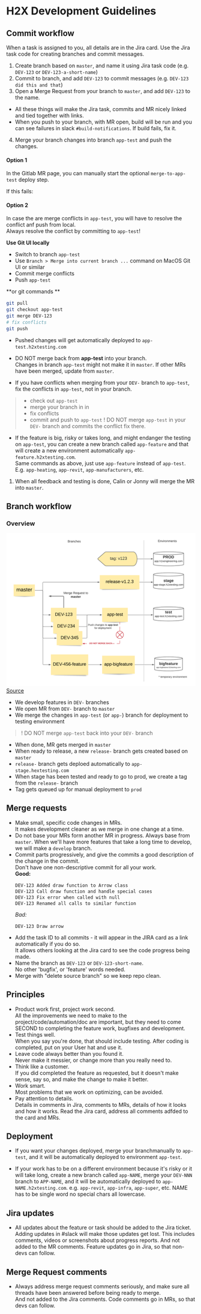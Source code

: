 # H2X Development Guidelines

## Commit workflow

When a task is assigned to you, all details are in the Jira card. Use the Jira task code for creating branches and commit messages.

1. Create branch based on `master`, and name it using Jira task code (e.g. `DEV-123` or `DEV-123-a-short-name`)
2. Commit to branch, and add `DEV-123` to commit messages (e.g. `DEV-123 did this and that`)
3. Open a Merge Request from your branch to `master`, and add `DEV-123` to the name.
   
* All these things will make the Jira task, commits and MR nicely linked and tied together with links.
* When you push to your branch, with MR open, build will be run and you can see failures in slack `#build-notifications`. If build fails, fix it.
  
4. Merge your branch changes into branch `app-test` and push the changes.

#### Option 1
In the Gitlab MR page, you can manually start the optional `merge-to-app-test` deploy step.  

If this fails:

#### Option 2

In case the are merge conflicts in `app-test`, you will have to resolve the conflict anf push from local.  
Always resolve the conflict by committing to `app-test`!  

**Use Git UI locally**
  * Switch to branch `app-test`
  * Use `Branch > Merge into current branch ...` command on MacOS Git UI or similar
  * Commit merge conflicts
  * Push `app-test`
  
**or git commands **

   ```bash
   git pull
   git checkout app-test
   git merge DEV-123
   # fix conflicts
   git push
   ```
* Pushed changes will get automatically deployed to `app-test.h2xtesting.com`

* DO NOT merge back from **app-test** into your branch.  
  Changes in branch `app-test` might not make it in `master`. If other MRs have been merged, update from `master`.

* If you have conflicts when merging from your `DEV-` branch to `app-test`, fix the conflicts in `app-test`, not in your branch.
> * check out `app-test`
> * merge your branch in in
> * fix conflicts
> * commit and push to `app-test`
! DO NOT merge `app-test` in your `DEV-` branch and commits the conflict fix there.

* If the feature is big, risky or takes long, and might endanger the testing on `app-test`, you can create a new branch called `app-feature` and that will create a new environment automatically `app-feature.h2xtesting.com`.  
Same commands as above, just use `app-feature` instead of `app-test`. E.g. `app-heating`, `app-revit`, `app-manufacturers`, etc.

1. When all feedback and testing is done, Calin or Jonny will merge the MR into `master`.

## Branch workflow

### Overview

![H2X Branching Workflow](./docs/assets/H2X%20Branch%20Workflow.png)  
[Source](https://lucid.app/lucidchart/0e0a3f01-3e66-4437-9544-23ba83f2e2d6/edit?invitationId=inv_981a9ecf-57f9-423f-9545-fadf0a4a57b9)

* We develop features in `DEV-` branches
* We open MR from `DEV-` branch to `master`
* We merge the changes in `app-test` (or `app-`) branch for deployment to testing environment
> ! DO NOT merge `app-test` back into your `DEV-` branch
* When done, MR gets merged in `master`
* When ready to release, a new `release-` branch gets created based on `master`
* `release-` branch gets deploed automatically to `app-stage.hextesting.com`
* When stage has been tested and ready to go to prod, we create a tag from the `release-` branch
* Tag gets queued up for manual deployment to `prod`

## Merge requests
* Make small, specific code changes in MRs.  
  It makes development cleaner as we merge in one change at a time.
* Do not base your MRs form another MR in progress. Always base from `master`.
  When we'll have more features that take a long time to develop, we will make a `develop` branch.
* Commit parts progressively, and give the commits a good description of the change in the commit.  
  Don't have one non-descriptive commit for all your work.  
  **Good:**
  ```
  DEV-123 Added draw function to Arrow class
  DEV-123 Call draw function and handle special cases
  DEV-123 Fix error when called with null
  DEV-123 Renamed all calls to similar function
  ```
  *Bad:*
  ```
  DEV-123 Draw arrow
  ```
* Add the task ID to all commits - it will appear in the JIRA card as a link automatically if you do so.  
  It allows others looking at the Jira card to see the code progress being made.
* Name the branch as `DEV-123` or `DEV-123-short-name`.  
  No other 'bugfix', or 'feature' words needed.
* Merge with "delete source branch" so we keep repo clean.  

## Principles
* Product work first, project work second.  
  All the improvements we need to make to the project/code/automation/doc are important, but they need to come SECOND to completing the feature work, bugfixes and development.  
* Test things well.  
  When you say you're done, that should include testing. After coding is completed, put on your User hat and use it.
* Leave code always better than you found it.  
  Never make it messier, or change more than you really need to.
* Think like a customer.  
  If you did completed the feature as requested, but it doesn't make sense, say so, and make the change to make it better.  
* Work smart.  
  Most problems that we work on optimizing, can be avoided.
* Pay attention to details.  
  Details in comments in Jira, comments to MRs, details of how it looks and how it works. Read the Jira card, address all comments adfded to the card and MRs.

## Deployment
* If you want your changes deployed, merge your branchmanually  to `app-test`, and it will be automatically deployed to environment `app-test`.

* If your work has to be on a different environment because it's risky or it will take long, create a new branch called `app-NAME`, merge your `DEV-NNN` branch to `APP-NAME`, and it will be automatically deployed to `app-NAME.h2xtesting.com`. e.g. `app-revit`, `app-infra`, `app-super`, etc. NAME has to be single word no special chars all lowercase.

## Jira updates
* All updates about the feature or task should be added to the Jira ticket.  
  Adding updates in #slack will make those updates get lost. This includes comments, videos or screenshots about progress reports.
  And not added to the MR comments. Feature updates go in Jira, so that non-devs can follow.

## Merge Request comments
* Always address merge request comments seriously, and make sure all threads have been answered before being ready to merge.  
  And not added to the Jira comments. Code comments go in MRs, so that devs can follow.
